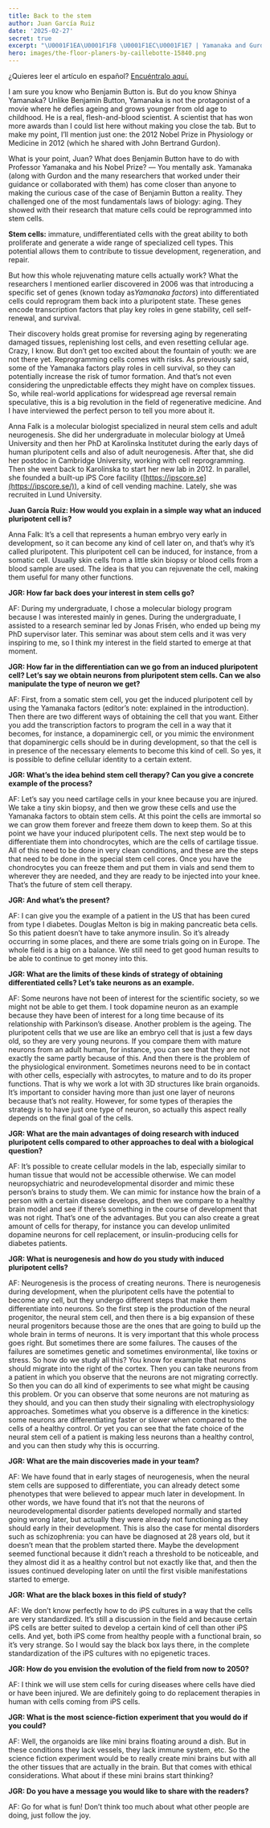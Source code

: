 ```yaml
---
title: Back to the stem
author: Juan García Ruiz
date: '2025-02-27'
secret: true
excerpt: "\U0001F1EA\U0001F1F8 \U0001F1EC\U0001F1E7 | Yamanaka and Gurdon challenged one of the most fundamentals laws of biology: aging."
hero: images/the-floor-planers-by-caillebotte-15840.png
---
```

<span class="clarification-box">
¿Quieres leer el artículo en español? <a href="/Celulas-desde-cero">Encuéntralo aquí.</a>
</span>

I am sure you know who Benjamin Button is. But do you know Shinya Yamanaka? Unlike Benjamin Button, Yamanaka is not the protagonist of a movie where he defies ageing and grows younger from old age to childhood. He is a real, flesh-and-blood scientist. A scientist that has won more awards than I could list here without making you close the tab. But to make my point, I’ll mention just one: the 2012 Nobel Prize in Physiology or Medicine in 2012 (which he shared with John Bertrand Gurdon).

What is your point, Juan? What does Benjamin Button have to do with Professor Yamanaka and his Nobel Prize? ― You mentally ask. Yamanaka (along with Gurdon and the many researchers that worked under their guidance or collaborated with them) has come closer than anyone to making the curious case of the case of Benjamin Button a reality. They challenged one of the most fundamentals laws of biology: aging. They showed with their research that mature cells could be reprogrammed into stem cells.

<span class="clarification-box"> <b>Stem cells:</b> immature, undifferentiated cells with the great ability to both proliferate and generate a wide range of specialized cell types. This potential allows them to contribute to tissue development, regeneration, and repair. </span>

But how this whole rejuvenating mature cells actually work? What the researchers I mentioned earlier discovered in 2006 was that introducing a specific set of genes (known today as*Yamanaka factors*) into differentiated cells could reprogram them back into a pluripotent state. These genes encode transcription factors that play key roles in gene stability, cell self-renewal, and survival.

Their discovery holds great promise for reversing aging by regenerating damaged tissues, replenishing lost cells, and even resetting cellular age. Crazy, I know. But don’t get too excited about the fountain of youth: we are not there yet. Reprogramming cells comes with risks. As previously said, some of the Yamanaka factors play roles in cell survival, so they can potentially increase the risk of tumor formation. And that’s not even considering the unpredictable effects they might have on complex tissues. So, while real-world applications for widespread age reversal remain speculative, this is a big revolution in the field of regenerative medicine. And I have interviewed the perfect person to tell you more about it.

Anna Falk is a molecular biologist specialized in neural stem cells and adult neurogenesis. She did her undergraduate in molecular biology at Umeå University and then her PhD at Karolinska Institutet during the early days of human pluripotent cells and also of adult neurogenesis. After that, she did her postdoc in Cambridge University, working with cell reprogramming. Then she went back to Karolinska to start her new lab in 2012. In parallel, she founded a built-up iPS Core facility ([https://ipscore.se](https://ipscore.se/)), a kind of cell vending machine. Lately, she was recruited in Lund University.

**Juan García Ruiz: How would you explain in a simple way what an induced pluripotent cell is?**

Anna Falk: It’s a cell that represents a human embryo very early in development, so it can become any kind of cell later on, and that’s why it’s called pluripotent. This pluripotent cell can be induced, for instance, from a somatic cell. Usually skin cells from a little skin biopsy or blood cells from a blood sample are used. The idea is that you can rejuvenate the cell, making them useful for many other functions.

**JGR: How far back does your interest in stem cells go?**

AF: During my undergraduate, I chose a molecular biology program because I was interested mainly in genes. During the undergraduate, I assisted to a research seminar led by Jonas Frisén, who ended up being my PhD supervisor later. This seminar was about stem cells and it was very inspiring to me, so I think my interest in the field started to emerge at that moment.

**JGR: How far in the differentiation can we go from an induced pluripotent cell? Let’s say we obtain neurons from pluripotent stem cells. Can we also manipulate the type of neuron we get?**

AF: First, from a somatic stem cell, you get the induced pluripotent cell by using the Yamanaka factors (editor’s note: explained in the introduction). Then there are two different ways of obtaining the cell that you want. Either you add the transcription factors to program the cell in a way that it becomes, for instance, a dopaminergic cell, or you mimic the environment that dopaminergic cells should be in during development, so that the cell is in presence of the necessary elements to become this kind of cell. So yes, it is possible to define cellular identity to a certain extent.

**JGR: What’s the idea behind stem cell therapy? Can you give a concrete example of the process?**

AF: Let’s say you need cartilage cells in your knee because you are injured. We take a tiny skin biopsy, and then we grow these cells and use the Yamanaka factors to obtain stem cells. At this point the cells are immortal so we can grow them forever and freeze them down to keep them. So at this point we have your induced pluripotent cells. The next step would be to differentiate them into chondrocytes, which are the cells of cartilage tissue. All of this need to be done in very clean conditions, and these are the steps that need to be done in the special stem cell cores. Once you have the chondrocytes you can freeze them and put them in vials and send them to wherever they are needed, and they are ready to be injected into your knee. That’s the future of stem cell therapy.

**JGR: And what’s the present?**

AF: I can give you the example of a patient in the US that has been cured from type I diabetes. Douglas Melton is big in making pancreatic beta cells. So this patient doesn’t have to take anymore insulin. So it’s already occurring in some places, and there are some trials going on in Europe. The whole field is a big on a balance. We still need to get good human results to be able to continue to get money into this.

**JGR: What are the limits of these kinds of strategy of obtaining differentiated cells? Let’s take neurons as an example.**

AF: Some neurons have not been of interest for the scientific society, so we might not be able to get them. I took dopamine neuron as an example because they have been of interest for a long time because of its relationship with Parkinson’s disease. Another problem is the ageing. The pluripotent cells that we use are like an embryo cell that is just a few days old, so they are very young neurons. If you compare them with mature neurons from an adult human, for instance, you can see that they are not exactly the same partly because of this. And then there is the problem of the physiological environment. Sometimes neurons need to be in contact with other cells, especially with astrocytes, to mature and to do its proper functions. That is why we work a lot with 3D structures like brain organoids. It’s important to consider having more than just one layer of neurons because that’s not reality. However, for some types of therapies the strategy is to have just one type of neuron, so actually this aspect really depends on the final goal of the cells.

**JGR: What are the main advantages of doing research with induced pluripotent cells compared to other approaches to deal with a biological question?**

AF: It’s possible to create cellular models in the lab, especially similar to human tissue that would not be accessible otherwise. We can model neuropsychiatric and neurodevelopmental disorder and mimic these person’s brains to study them. We can mimic for instance how the brain of a person with a certain disease develops, and then we compare to a healthy brain model and see if there’s something in the course of development that was not right. That’s one of the advantages. But you can also create a great amount of cells for therapy, for instance you can develop unlimited dopamine neurons for cell replacement, or insulin-producing cells for diabetes patients.

**JGR: What is neurogenesis and how do you study with induced pluripotent cells?**

AF: Neurogenesis is the process of creating neurons. There is neurogenesis during development, when the pluripotent cells have the potential to become any cell, but they undergo different steps that make them differentiate into neurons. So the first step is the production of the neural progenitor, the neural stem cell, and then there is a big expansion of these neural progenitors because those are the ones that are going to build up the whole brain in terms of neurons. It is very important that this whole process goes right. But sometimes there are some failures. The causes of the failures are sometimes genetic and sometimes environmental, like toxins or stress. So how do we study all this? You know for example that neurons should migrate into the right of the cortex. Then you can take neurons from a patient in which you observe that the neurons are not migrating correctly. So then you can do all kind of experiments to see what might be causing this problem. Or you can observe that some neurons are not maturing as they should, and you can then study their signaling with electrophysiology approaches. Sometimes what you observe is a difference in the kinetics: some neurons are differentiating faster or slower when compared to the cells of a healthy control. Or yet you can see that the fate choice of the neural stem cell of a patient is making less neurons than a healthy control, and you can then study why this is occurring.

**JGR: What are the main discoveries made in your team?**

AF: We have found that in early stages of neurogenesis, when the neural stem cells are supposed to differentiate, you can already detect some phenotypes that were believed to appear much later in development. In other words, we have found that it’s not that the neurons of neurodevelopmental disorder patients developed normally and started going wrong later, but actually they were already not functioning as they should early in their development. This is also the case for mental disorders such as schizophrenia: you can have be diagnosed at 28 years old, but it doesn’t mean that the problem started there. Maybe the development seemed functional because it didn’t reach a threshold to be noticeable, and they almost did it as a healthy control but not exactly like that, and then the issues continued developing later on until the first visible manifestations started to emerge.

**JGR: What are the black boxes in this field of study?**

AF: We don’t know perfectly how to do iPS cultures in a way that the cells are very standardized. It’s still a discussion in the field and because certain iPS cells are better suited to develop a certain kind of cell than other iPS cells. And yet, both iPS come from healthy people with a functional brain, so it’s very strange. So I would say the black box lays there, in the complete standardization of the iPS cultures with no epigenetic traces.

**JGR: How do you envision the evolution of the field from now to 2050?**

AF: I think we will use stem cells for curing diseases where cells have died or have been injured. We are definitely going to do replacement therapies in human with cells coming from iPS cells.

**JGR: What is the most science-fiction experiment that you would do if you could?**

AF: Well, the organoids are like mini brains floating around a dish. But in these conditions they lack vessels, they lack immune system, etc. So the science fiction experiment would be to really create mini brains but with all the other tissues that are actually in the brain. But that comes with ethical considerations. What about if these mini brains start thinking?

**JGR: Do you have a message you would like to share with the readers?**

AF: Go for what is fun! Don’t think too much about what other people are doing, just follow the joy.
